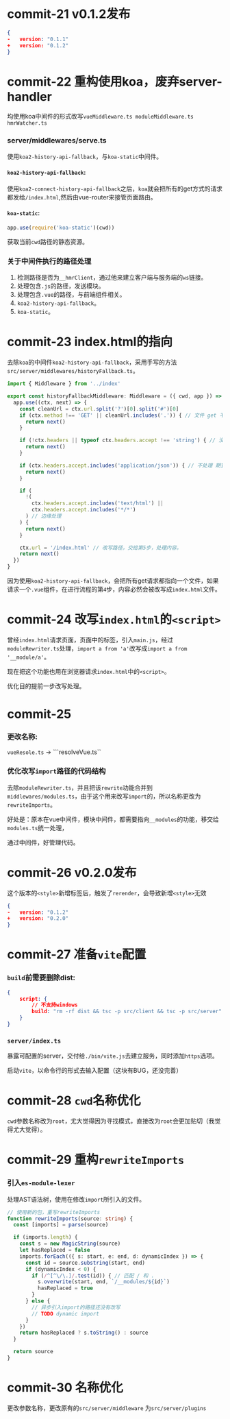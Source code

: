 # commit-21 v0.1.2发布

```json
{
-   version: "0.1.1"
+   version: "0.1.2"    
}
```

# commit-22 重构使用koa，废弃server-handler

均使用koa中间件的形式改写```vueMiddleware.ts moduleMiddleware.ts hmrWatcher.ts```

### server/middlewares/serve.ts

使用```koa2-history-api-fallback```，与```koa-static```中间件。

#### ```koa2-history-api-fallback```:

使用```koa2-connect-history-api-fallback```之后，```koa```就会把所有的get方式的请求都发给```/index.html```,然后由vue-router来接管页面路由。

#### ```koa-static```:

```typescript
app.use(require('koa-static')(cwd))
```

获取当前```cwd```路径的静态资源。

### 关于中间件执行的路径处理

1. 检测路径是否为```__hmrClient```，通过他来建立客户端与服务端的```ws```链接。
2. 处理包含```.js```的路径，发送模块。
3. 处理包含```.vue```的路径，与前端组件相关。
4. ```koa2-history-api-fallback```。
5. ```koa-static```。

# commit-23 index.html的指向

去除```koa```的中间件```koa2-history-api-fallback```，采用手写的方法```src/server/middlewares/historyFallback.ts```。

```typescript
import { Middleware } from '../index'

export const historyFallbackMiddleware: Middleware = ({ cwd, app }) => {
  app.use((ctx, next) => {
    const cleanUrl = ctx.url.split('?')[0].split('#')[0]
    if (ctx.method !== 'GET' || cleanUrl.includes('.')) { // 文件 get 不处理
      return next()
    }

    if (!ctx.headers || typeof ctx.headers.accept !== 'string') { // 没有header  || 不知道
      return next()
    }

    if (ctx.headers.accept.includes('application/json')) { // 不处理 期望json的数据
      return next()
    }

    if (
      !(
        ctx.headers.accept.includes('text/html') ||
        ctx.headers.accept.includes('*/*')
      ) // 边缘处理
    ) {
      return next()
    }

    ctx.url = '/index.html' // 改写路径，交给第5步，处理内容。
    return next()
  })
}

```

因为使用```koa2-history-api-fallback```，会把所有get请求都指向一个文件，如果请求一个```.vue```组件，在进行流程的第```4```步，内容必然会被改写成```index.html```文件。

# commit-24 改写```index.html```的```<script>```

曾经```index.html```请求页面，页面中的标签，引入```main.js```，经过```moduleRewriter.ts```处理，```import a from 'a'```改写成```import a from '__module/a'```。

现在把这个功能也用在浏览器请求```index.html```中的```<script>```。

优化目的提前一步改写处理。

# commit-25

### 更改名称:

```vueResole.ts``` -> ```resolveVue.ts``

### 优化改写```import```路径的代码结构

去除```moduleRewriter.ts```，并且把该```rewrite```功能合并到```middlewares/modules.ts```，由于这个用来改写```import```的，所以名称更改为```rewriteImports```。

好处是：原本在vue中间件，模块中间件，都需要指向```__modules```的功能，移交给```modules.ts```统一处理，

通过中间件，好管理代码。

# commit-26 v0.2.0发布

这个版本的```<style>```新增标签后，触发了```rerender```，会导致新增```<style>```无效

```json
{
-   version: "0.1.2"
+   version: "0.2.0"    
}
```

# commit-27 准备```vite```配置

### ```build```前需要删除dist: 

```json
{
    script: {
        // 不支持windows
        build: "rm -rf dist && tsc -p src/client && tsc -p src/server"
    }
}
```

### ```server/index.ts```

暴露可配置的server，交付给```./bin/vite.js```去建立服务，同时添加```https```选项。

启动```vite```，以命令行的形式去输入配置（这块有BUG，还没完善）

# commit-28 ```cwd```名称优化

```cwd```参数名称改为```root```，尤大觉得因为寻找模式，直接改为```root```会更加贴切（我觉得尤大觉得）。

# commit-29 重构```rewriteImports```

### 引入```es-module-lexer```

处理AST语法树，使用在修改```import```所引入的文件。

```typescript
// 使用新的包，重写rewriteImports
function rewriteImports(source: string) {
  const [imports] = parse(source)

  if (imports.length) {
    const s = new MagicString(source)
    let hasReplaced = false
    imports.forEach(({ s: start, e: end, d: dynamicIndex }) => {
      const id = source.substring(start, end)
      if (dynamicIndex < 0) {
        if (/^[^\/\.]/.test(id)) { // 匹配 / 和 .
          s.overwrite(start, end, `/__modules/${id}`)
          hasReplaced = true
        }
      } else {
        // 异步引入import的路径还没有改写
        // TODO dynamic import
      }
    })
    return hasReplaced ? s.toString() : source
  }

  return source
}
```

# commit-30 名称优化

更改参数名称，更改原有的```src/server/middleware``` 为```src/server/plugins```